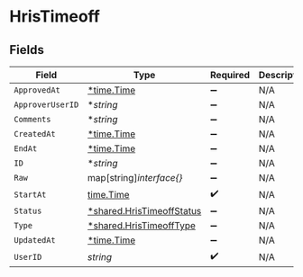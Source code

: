 # HrisTimeoff


## Fields

| Field                                                                        | Type                                                                         | Required                                                                     | Description                                                                  |
| ---------------------------------------------------------------------------- | ---------------------------------------------------------------------------- | ---------------------------------------------------------------------------- | ---------------------------------------------------------------------------- |
| `ApprovedAt`                                                                 | [*time.Time](https://pkg.go.dev/time#Time)                                   | :heavy_minus_sign:                                                           | N/A                                                                          |
| `ApproverUserID`                                                             | **string*                                                                    | :heavy_minus_sign:                                                           | N/A                                                                          |
| `Comments`                                                                   | **string*                                                                    | :heavy_minus_sign:                                                           | N/A                                                                          |
| `CreatedAt`                                                                  | [*time.Time](https://pkg.go.dev/time#Time)                                   | :heavy_minus_sign:                                                           | N/A                                                                          |
| `EndAt`                                                                      | [*time.Time](https://pkg.go.dev/time#Time)                                   | :heavy_minus_sign:                                                           | N/A                                                                          |
| `ID`                                                                         | **string*                                                                    | :heavy_minus_sign:                                                           | N/A                                                                          |
| `Raw`                                                                        | map[string]*interface{}*                                                     | :heavy_minus_sign:                                                           | N/A                                                                          |
| `StartAt`                                                                    | [time.Time](https://pkg.go.dev/time#Time)                                    | :heavy_check_mark:                                                           | N/A                                                                          |
| `Status`                                                                     | [*shared.HrisTimeoffStatus](../../../pkg/models/shared/hristimeoffstatus.md) | :heavy_minus_sign:                                                           | N/A                                                                          |
| `Type`                                                                       | [*shared.HrisTimeoffType](../../../pkg/models/shared/hristimeofftype.md)     | :heavy_minus_sign:                                                           | N/A                                                                          |
| `UpdatedAt`                                                                  | [*time.Time](https://pkg.go.dev/time#Time)                                   | :heavy_minus_sign:                                                           | N/A                                                                          |
| `UserID`                                                                     | *string*                                                                     | :heavy_check_mark:                                                           | N/A                                                                          |